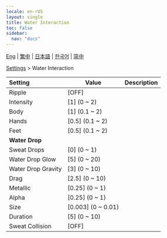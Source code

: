 ```yaml
---
locale: en-rUS
layout: single
title: Water Interaction
toc: false
sidebar:
  nav: "docs"
---
```

[Eng](/dancexr/menu/2025.4/actor/water_interaction) | [繁中](/tw/dancexr/menu/2025.4/actor/water_interaction) | [日本語](/jp/dancexr/menu/2025.4/actor/water_interaction) | [한국어](/kr/dancexr/menu/2025.4/actor/water_interaction) | [简中](/zh/dancexr/menu/2025.4/actor/water_interaction)

[Settings](../menu#Settings) > Water Interaction



| Setting | Value | Description |
| :--- | --- | :--- |
|<nobr>Ripple</nobr>| [OFF] | 
|<nobr>Intensity</nobr>| [1] (0 ~ 2) | 
|<nobr>Body</nobr>| [1] (0.1 ~ 2) | 
|<nobr>Hands</nobr>| [0.5] (0.1 ~ 2) | 
|<nobr>Feet</nobr>| [0.5] (0.1 ~ 2) | 
|<nobr><b>Water Drop</b></nobr>|| 
|<nobr>Sweat Drops</nobr>| [0] (0 ~ 1) | 
|<nobr>Water Drop Glow</nobr>| [5] (0 ~ 20) | 
|<nobr>Water Drop Gravity</nobr>| [3] (0 ~ 10) | 
|<nobr>Drag</nobr>| [2.5] (0 ~ 10) | 
|<nobr>Metallic</nobr>| [0.25] (0 ~ 1) | 
|<nobr>Alpha</nobr>| [0.25] (0 ~ 1) | 
|<nobr>Size</nobr>| [0.003] (0 ~ 0.01) | 
|<nobr>Duration</nobr>| [5] (0 ~ 10) | 
|<nobr>Sweat Collision</nobr>| [OFF] | 
